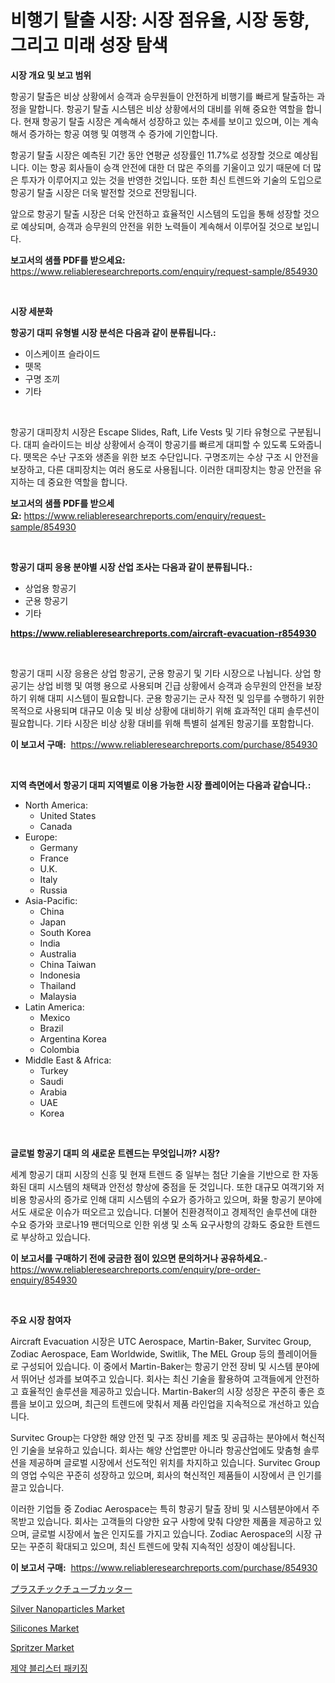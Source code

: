 <p><h1>비행기 탈출 시장: 시장 점유율, 시장 동향, 그리고 미래 성장 탐색</h1></p><p><strong>시장 개요 및 보고 범위</strong></p>
<p><p>항공기 탈출은 비상 상황에서 승객과 승무원들이 안전하게 비행기를 빠르게 탈출하는 과정을 말합니다. 항공기 탈출 시스템은 비상 상황에서의 대비를 위해 중요한 역할을 합니다. 현재 항공기 탈출 시장은 계속해서 성장하고 있는 추세를 보이고 있으며, 이는 계속해서 증가하는 항공 여행 및 여행객 수 증가에 기인합니다. </p><p>항공기 탈출 시장은 예측된 기간 동안 연평균 성장률인 11.7%로 성장할 것으로 예상됩니다. 이는 항공 회사들이 승객 안전에 대한 더 많은 주의를 기울이고 있기 때문에 더 많은 투자가 이루어지고 있는 것을 반영한 것입니다. 또한 최신 트렌드와 기술의 도입으로 항공기 탈출 시장은 더욱 발전할 것으로 전망됩니다. </p><p>앞으로 항공기 탈출 시장은 더욱 안전하고 효율적인 시스템의 도입을 통해 성장할 것으로 예상되며, 승객과 승무원의 안전을 위한 노력들이 계속해서 이루어질 것으로 보입니다.</p></p>
<p><strong>보고서의 샘플 PDF를 받으세요:</strong> <a href="https://www.reliableresearchreports.com/enquiry/request-sample/854930">https://www.reliableresearchreports.com/enquiry/request-sample/854930</a></p>
<p>&nbsp;</p>
<p><strong>시장 세분화</strong></p>
<p><strong>항공기 대피 유형별 시장 분석은 다음과 같이 분류됩니다.:</strong></p>
<p><ul><li>이스케이프 슬라이드</li><li>뗏목</li><li>구명 조끼</li><li>기타</li></ul></p>
<p>&nbsp;</p>
<p><p>항공기 대피장치 시장은 Escape Slides, Raft, Life Vests 및 기타 유형으로 구분됩니다. 대피 슬라이드는 비상 상황에서 승객이 항공기를 빠르게 대피할 수 있도록 도와줍니다. 뗏목은 수난 구조와 생존을 위한 보조 수단입니다. 구명조끼는 수상 구조 시 안전을 보장하고, 다른 대피장치는 여러 용도로 사용됩니다. 이러한 대피장치는 항공 안전을 유지하는 데 중요한 역할을 합니다.</p></p>
<p><strong>보고서의 샘플 PDF를 받으세요:</strong>&nbsp;<a href="https://www.reliableresearchreports.com/enquiry/request-sample/854930">https://www.reliableresearchreports.com/enquiry/request-sample/854930</a></p>
<p>&nbsp;</p>
<p><strong> 항공기 대피 응용 분야별 시장 산업 조사는 다음과 같이 분류됩니다.:</strong></p>
<p><ul><li>상업용 항공기</li><li>군용 항공기</li><li>기타</li></ul></p>
<p><strong><a href="https://www.reliableresearchreports.com/aircraft-evacuation-r854930">https://www.reliableresearchreports.com/aircraft-evacuation-r854930</a></strong></p>
<p>&nbsp;</p>
<p><p>항공기 대피 시장 응용은 상업 항공기, 군용 항공기 및 기타 시장으로 나뉩니다. 상업 항공기는 상업 비행 및 여행 용으로 사용되며 긴급 상황에서 승객과 승무원의 안전을 보장하기 위해 대피 시스템이 필요합니다. 군용 항공기는 군사 작전 및 임무를 수행하기 위한 목적으로 사용되며 대규모 이송 및 비상 상황에 대비하기 위해 효과적인 대피 솔루션이 필요합니다. 기타 시장은 비상 상황 대비를 위해 특별히 설계된 항공기를 포함합니다.</p></p>
<p><strong>이 보고서 구매:</strong>&nbsp; <a href="https://www.reliableresearchreports.com/purchase/854930">https://www.reliableresearchreports.com/purchase/854930</a></p>
<p>&nbsp;</p>
<p><strong>지역 측면에서 항공기 대피 지역별로 이용 가능한 시장 플레이어는 다음과 같습니다.:</strong></p>
<p><ul>
    <li>
        North America:
        <ul>
            <li>United States</li>
            <li>Canada</li>
        </ul>
    </li>
    <li>
        Europe:
        <ul>
            <li>Germany</li>
            <li>France</li>
            <li>U.K.</li>
            <li>Italy</li>
            <li>Russia</li>
        </ul>
    </li>
    <li>
        Asia-Pacific:
        <ul>
            <li>China</li>
            <li>Japan</li>
            <li>South Korea</li>
            <li>India</li>
            <li>Australia</li>
            <li>China Taiwan</li>
            <li>Indonesia</li>
            <li>Thailand</li>
            <li>Malaysia</li>
        </ul>
    </li>
    <li>
        Latin America:
        <ul>
            <li>Mexico</li>
            <li>Brazil</li>
            <li>Argentina Korea</li>
            <li>Colombia</li>
        </ul>
    </li>
    <li>
        Middle East & Africa:
        <ul>
            <li>Turkey</li>
            <li>Saudi</li>
            <li>Arabia</li>
            <li>UAE</li>
            <li>Korea</li>
        </ul>
    </li>
    </ul></p>
<p>&nbsp;</p>
<p><strong>글로벌 항공기 대피 의 새로운 트렌드는 무엇입니까? 시장?</strong></p>
<p><p>세계 항공기 대피 시장의 신흥 및 현재 트렌드 중 일부는 첨단 기술을 기반으로 한 자동화된 대피 시스템의 채택과 안전성 향상에 중점을 둔 것입니다. 또한 대규모 여객기와 저비용 항공사의 증가로 인해 대피 시스템의 수요가 증가하고 있으며, 화물 항공기 분야에서도 새로운 이슈가 떠오르고 있습니다. 더불어 친환경적이고 경제적인 솔루션에 대한 수요 증가와 코로나19 팬더믹으로 인한 위생 및 소독 요구사항의 강화도 중요한 트렌드로 부상하고 있습니다.</p></p>
<p><strong>이 보고서를 구매하기 전에 궁금한 점이 있으면 문의하거나 공유하세요.</strong>- <a href="https://www.reliableresearchreports.com/enquiry/pre-order-enquiry/854930">https://www.reliableresearchreports.com/enquiry/pre-order-enquiry/854930</a></p>
<p>&nbsp;</p>
<p><strong>주요 시장 참여자</strong></p>
<p><p>Aircraft Evacuation 시장은 UTC Aerospace, Martin-Baker, Survitec Group, Zodiac Aerospace, Eam Worldwide, Switlik, The MEL Group 등의 플레이어들로 구성되어 있습니다. 이 중에서 Martin-Baker는 항공기 안전 장비 및 시스템 분야에서 뛰어난 성과를 보여주고 있습니다. 회사는 최신 기술을 활용하여 고객들에게 안전하고 효율적인 솔루션을 제공하고 있습니다. Martin-Baker의 시장 성장은 꾸준히 좋은 흐름을 보이고 있으며, 최근의 트렌드에 맞춰서 제품 라인업을 지속적으로 개선하고 있습니다.</p><p>Survitec Group는 다양한 해양 안전 및 구조 장비를 제조 및 공급하는 분야에서 혁신적인 기술을 보유하고 있습니다. 회사는 해양 산업뿐만 아니라 항공산업에도 맞춤형 솔루션을 제공하며 글로벌 시장에서 선도적인 위치를 차지하고 있습니다. Survitec Group의 영업 수익은 꾸준히 성장하고 있으며, 회사의 혁신적인 제품들이 시장에서 큰 인기를 끌고 있습니다.</p><p>이러한 기업들 중 Zodiac Aerospace는 특히 항공기 탈출 장비 및 시스템분야에서 주목받고 있습니다. 회사는 고객들의 다양한 요구 사항에 맞춰 다양한 제품을 제공하고 있으며, 글로벌 시장에서 높은 인지도를 가지고 있습니다. Zodiac Aerospace의 시장 규모는 꾸준히 확대되고 있으며, 최신 트렌드에 맞춰 지속적인 성장이 예상됩니다.</p></p>
<p><strong>이 보고서 구매:</strong>&nbsp;&nbsp;<a href="https://www.reliableresearchreports.com/purchase/854930">https://www.reliableresearchreports.com/purchase/854930</a></p>
<p><p><a href="https://github.com/roulaayoub-saad/Market-Research-Report-List-1/blob/main/830500517893.md">プラスチックチューブカッター</a></p><p><a href="https://issuu.com/reportprime-2/docs/silver-nanoparticles-market-size-2030.pptx">Silver Nanoparticles Market</a></p><p><a href="https://issuu.com/reportprime-2/docs/silicones-market-size-2030.pptx">Silicones Market</a></p><p><a href="https://github.com/lataunyatinikmelvin59ilbd0dv/Market-Research-Report-List-1/blob/main/spritzer-market.md">Spritzer Market</a></p><p><a href="https://github.com/LanceOlsotn8978/Market-Research-Report-List-1/blob/main/926083916518.md">제약 블리스터 패키징</a></p></p>